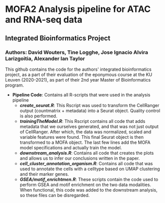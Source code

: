 # MOFA2 Analysis pipeline for ATAC and RNA-seq data
## Integrated Bioinformatics Project
### Authors: David Wouters, Tine Logghe, Jose Ignacio Alvira Larizgoitia, Alexander Ian Taylor

This github contains the code for the authors' integrated bioinformatics project, as a part of their evaluation of the eponymous course at the KU Leuven (2020-2021), as part of their 2nd year Master of Bioinformatics program. 

- **Pipeline Code**: Contains all R-scripts that were used in the analysis pipeline
  - ***create_seurat.R***: This Rscript was used to transform the CellRanger output (countmatrix + metadata) into a Seurat object. Quality control is also performed.
  - ***trainingTheModel.R***: This Rscript contains all code that adds metadata that we ourselves generated, and that was not just output of CellRanger. 
After which, the data was normalized, scaled and variable features were found. This final Seurat object is then transformed to a MOFA object. The last few lines add the MOFA model specifications and actually train the model.
  - ***downstream_analysis.R***: Contains all code that creates the plots and allows us to infer our conclusions written in the paper.
  - ***cell_cluster_annotation_organism.R***: Contains all code that was used to annotate the cells with a celltype based on UMAP clustering and their marker genes.
  - ***GSEA/motif_enrichtmen.R***: These scripts contain the code used to perform GSEA and motif enrichment on the two data modalities. When functional, this code was added to the downstream analysis, so these files can be disregarded.

 
 
